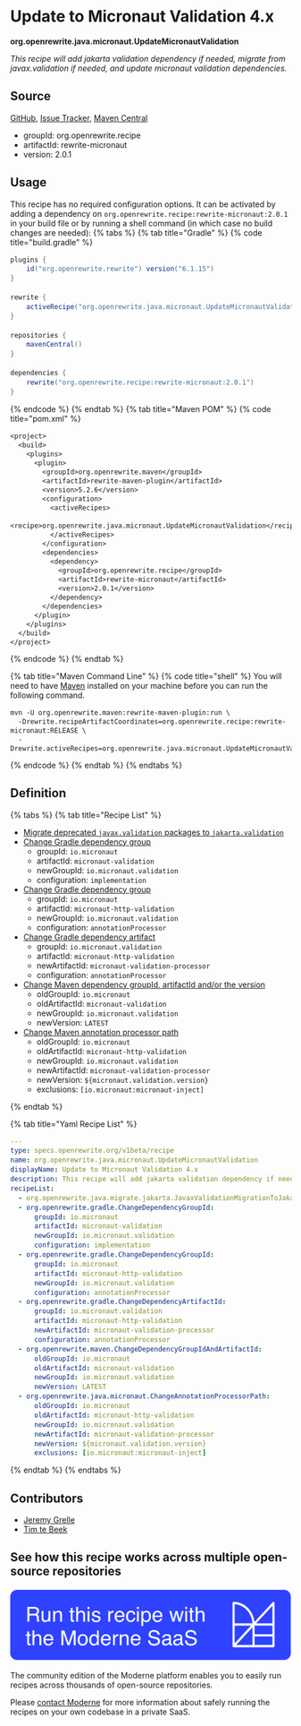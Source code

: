 # Update to Micronaut Validation 4.x

**org.openrewrite.java.micronaut.UpdateMicronautValidation**

_This recipe will add jakarta validation dependency if needed, migrate from javax.validation if needed, and update micronaut validation dependencies._

## Source

[GitHub](https://github.com/openrewrite/rewrite-micronaut/blob/main/src/main/resources/META-INF/rewrite/micronaut3-to-4.yml), [Issue Tracker](https://github.com/openrewrite/rewrite-micronaut/issues), [Maven Central](https://central.sonatype.com/artifact/org.openrewrite.recipe/rewrite-micronaut/2.0.1/jar)

* groupId: org.openrewrite.recipe
* artifactId: rewrite-micronaut
* version: 2.0.1


## Usage

This recipe has no required configuration options. It can be activated by adding a dependency on `org.openrewrite.recipe:rewrite-micronaut:2.0.1` in your build file or by running a shell command (in which case no build changes are needed): 
{% tabs %}
{% tab title="Gradle" %}
{% code title="build.gradle" %}
```groovy
plugins {
    id("org.openrewrite.rewrite") version("6.1.15")
}

rewrite {
    activeRecipe("org.openrewrite.java.micronaut.UpdateMicronautValidation")
}

repositories {
    mavenCentral()
}

dependencies {
    rewrite("org.openrewrite.recipe:rewrite-micronaut:2.0.1")
}
```
{% endcode %}
{% endtab %}
{% tab title="Maven POM" %}
{% code title="pom.xml" %}
```markup
<project>
  <build>
    <plugins>
      <plugin>
        <groupId>org.openrewrite.maven</groupId>
        <artifactId>rewrite-maven-plugin</artifactId>
        <version>5.2.6</version>
        <configuration>
          <activeRecipes>
            <recipe>org.openrewrite.java.micronaut.UpdateMicronautValidation</recipe>
          </activeRecipes>
        </configuration>
        <dependencies>
          <dependency>
            <groupId>org.openrewrite.recipe</groupId>
            <artifactId>rewrite-micronaut</artifactId>
            <version>2.0.1</version>
          </dependency>
        </dependencies>
      </plugin>
    </plugins>
  </build>
</project>
```
{% endcode %}
{% endtab %}

{% tab title="Maven Command Line" %}
{% code title="shell" %}
You will need to have [Maven](https://maven.apache.org/download.cgi) installed on your machine before you can run the following command.

```shell
mvn -U org.openrewrite.maven:rewrite-maven-plugin:run \
  -Drewrite.recipeArtifactCoordinates=org.openrewrite.recipe:rewrite-micronaut:RELEASE \
  -Drewrite.activeRecipes=org.openrewrite.java.micronaut.UpdateMicronautValidation
```
{% endcode %}
{% endtab %}
{% endtabs %}

## Definition

{% tabs %}
{% tab title="Recipe List" %}
* [Migrate deprecated `javax.validation` packages to `jakarta.validation`](../../java/migrate/jakarta/javaxvalidationmigrationtojakartavalidation.md)
* [Change Gradle dependency group](../../gradle/changedependencygroupid.md)
  * groupId: `io.micronaut`
  * artifactId: `micronaut-validation`
  * newGroupId: `io.micronaut.validation`
  * configuration: `implementation`
* [Change Gradle dependency group](../../gradle/changedependencygroupid.md)
  * groupId: `io.micronaut`
  * artifactId: `micronaut-http-validation`
  * newGroupId: `io.micronaut.validation`
  * configuration: `annotationProcessor`
* [Change Gradle dependency artifact](../../gradle/changedependencyartifactid.md)
  * groupId: `io.micronaut.validation`
  * artifactId: `micronaut-http-validation`
  * newArtifactId: `micronaut-validation-processor`
  * configuration: `annotationProcessor`
* [Change Maven dependency groupId, artifactId and/or the version](../../maven/changedependencygroupidandartifactid.md)
  * oldGroupId: `io.micronaut`
  * oldArtifactId: `micronaut-validation`
  * newGroupId: `io.micronaut.validation`
  * newVersion: `LATEST`
* [Change Maven annotation processor path](../../java/micronaut/changeannotationprocessorpath.md)
  * oldGroupId: `io.micronaut`
  * oldArtifactId: `micronaut-http-validation`
  * newGroupId: `io.micronaut.validation`
  * newArtifactId: `micronaut-validation-processor`
  * newVersion: `${micronaut.validation.version}`
  * exclusions: `[io.micronaut:micronaut-inject]`

{% endtab %}

{% tab title="Yaml Recipe List" %}
```yaml
---
type: specs.openrewrite.org/v1beta/recipe
name: org.openrewrite.java.micronaut.UpdateMicronautValidation
displayName: Update to Micronaut Validation 4.x
description: This recipe will add jakarta validation dependency if needed, migrate from javax.validation if needed, and update micronaut validation dependencies.
recipeList:
  - org.openrewrite.java.migrate.jakarta.JavaxValidationMigrationToJakartaValidation
  - org.openrewrite.gradle.ChangeDependencyGroupId:
      groupId: io.micronaut
      artifactId: micronaut-validation
      newGroupId: io.micronaut.validation
      configuration: implementation
  - org.openrewrite.gradle.ChangeDependencyGroupId:
      groupId: io.micronaut
      artifactId: micronaut-http-validation
      newGroupId: io.micronaut.validation
      configuration: annotationProcessor
  - org.openrewrite.gradle.ChangeDependencyArtifactId:
      groupId: io.micronaut.validation
      artifactId: micronaut-http-validation
      newArtifactId: micronaut-validation-processor
      configuration: annotationProcessor
  - org.openrewrite.maven.ChangeDependencyGroupIdAndArtifactId:
      oldGroupId: io.micronaut
      oldArtifactId: micronaut-validation
      newGroupId: io.micronaut.validation
      newVersion: LATEST
  - org.openrewrite.java.micronaut.ChangeAnnotationProcessorPath:
      oldGroupId: io.micronaut
      oldArtifactId: micronaut-http-validation
      newGroupId: io.micronaut.validation
      newArtifactId: micronaut-validation-processor
      newVersion: ${micronaut.validation.version}
      exclusions: [io.micronaut:micronaut-inject]

```
{% endtab %}
{% endtabs %}

## Contributors
* [Jeremy Grelle](mailto:grellej@unityfoundation.io)
* [Tim te Beek](mailto:tim@moderne.io)


## See how this recipe works across multiple open-source repositories

[![Moderne Link Image](/.gitbook/assets/ModerneRecipeButton.png)](https://app.moderne.io/recipes/org.openrewrite.java.micronaut.UpdateMicronautValidation)

The community edition of the Moderne platform enables you to easily run recipes across thousands of open-source repositories.

Please [contact Moderne](https://moderne.io/product) for more information about safely running the recipes on your own codebase in a private SaaS.
